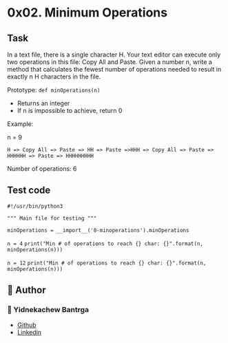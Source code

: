 # 0x02. Minimum Operations

## Task
In a text file, there is a single character H. Your text editor can execute only two operations in this file: Copy All and Paste. Given a number n, write a method that calculates the fewest number of operations needed to result in exactly n H characters in the file.

Prototype: `def minOperations(n)`
- Returns an integer
- If n is impossible to achieve, return 0

Example:

 n = 9

`H => Copy All => Paste => HH => Paste =>HHH => Copy All => Paste => HHHHHH => Paste => HHHHHHHHH`

Number of operations: 6
## Test code
`#!/usr/bin/python3`

`"""
Main file for testing
"""`

`minOperations = __import__('0-minoperations').minOperations`

`n = 4`
`print("Min # of operations to reach {} char: {}".format(n, minOperations(n)))`

`n = 12`
`print("Min # of operations to reach {} char: {}".format(n, minOperations(n)))`

## :pencil: **Author**
### :man: Yidnekachew Bantrga
- [Github](https://github.com/Yidne21)
- [Linkedin](https://www.linkedin.com/in/yidnekachew-bantrga-801376234/)